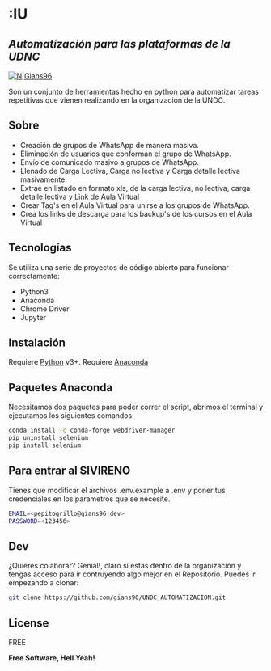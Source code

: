 # :IU
## _Automatización para las plataformas de la UDNC_

[![N|Gians96](https://firebasestorage.googleapis.com/v0/b/nube-tecnologica.appspot.com/o/Mesa%20de%20trabajo%201.png?alt=media&token=b272d29c-a2fc-4a7c-8653-7ad8488d1306)](https://github.com/gians96)

Son un conjunto de herramientas hecho en python para automatizar tareas repetitivas que vienen realizando en la organización de la UNDC.

## Sobre

- Creación de grupos de WhatsApp de manera masiva.
- Eliminación de usuarios que conforman el grupo de WhatsApp.
- Envío de comunicado masivo a grupos de WhatsApp.
- Llenado de Carga Lectiva, Carga no lectiva y Carga detalle lectiva masivamente.
- Extrae en listado en formato xls, de la carga lectiva, no lectiva, carga detalle lectiva y Link de Aula Virtual
- Crear Tag's en el Aula Virtual para unirse a los grupos de WhatsApp.
- Crea los links de descarga para los backup's de los cursos en el Aula Virtual


## Tecnologías

Se utiliza una serie de proyectos de código abierto para funcionar correctamente:

- Python3
- Anaconda
- Chrome Driver
- Jupyter


## Instalación

Requiere [Python](https://www.python.org/downloads/) v3+.
Requiere [Anaconda](https://www.anaconda.com/products/distribution) 
## Paquetes Anaconda
Necesitamos dos paquetes para poder correr el script, abrimos el terminal y ejecutamos los siguientes comandos:
```sh
conda install -c conda-forge webdriver-manager
pip uninstall selenium
pip install selenium
```
## Para entrar al SIVIRENO
Tienes que modificar el archivos .env.example a .env  y poner tus credenciales en los parametros que se necesite.
```sh
EMAIL=<pepitogrillo@gians96.dev>
PASSWORD=<123456>
```
## Dev

¿Quieres colaborar? Genial!, claro si estas dentro de la organización y tengas acceso para ir contruyendo algo mejor en el Repositorio.
Puedes ir empezando a clonar:


```sh
git clone https://github.com/gians96/UNDC_AUTOMATIZACION.git
```


## License

FREE

**Free Software, Hell Yeah!**

[//]: # (Si tienes una referencia interesante para este proyecto lo puedes listar aqui. Thanks SO)

   [python]: <https://www.python.org/>
